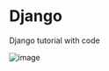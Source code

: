 # Django
Django tutorial with code


![image](https://github.com/sanu151/Django/assets/68671274/4fe25058-afa2-4127-8bfa-08ff146a4e25)
